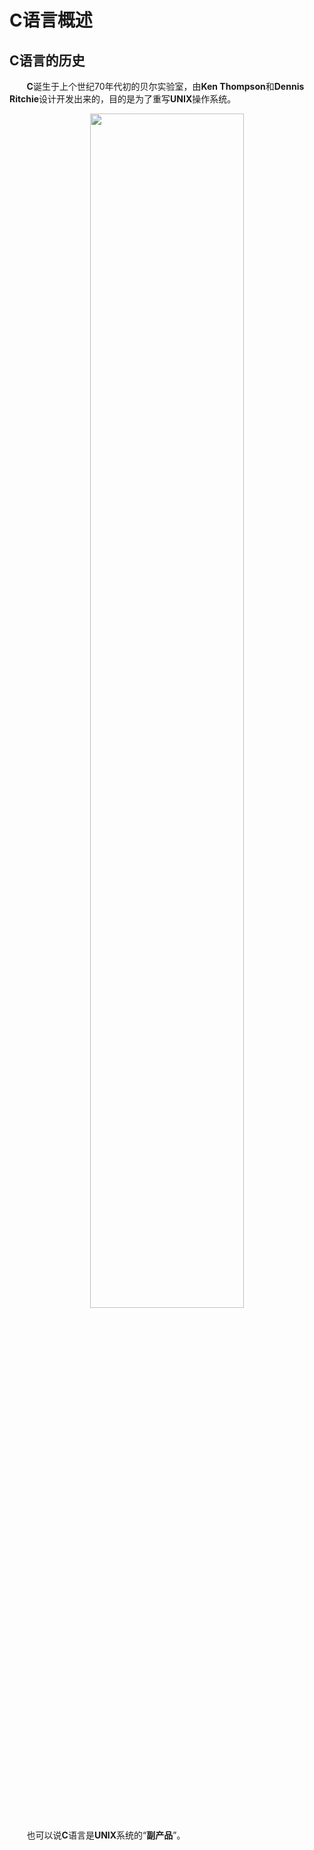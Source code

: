 # C语言概述

## C语言的历史

&nbsp;&nbsp;&nbsp;&nbsp;&nbsp;&nbsp;&nbsp;**C**诞生于上个世纪70年代初的贝尔实验室，由**Ken Thompson**和**Dennis Ritchie**设计开发出来的，目的是为了重写**UNIX**操作系统。

<center>
<img src="https://weipeng2k.github.io/hot-wind/resources/java-dev-learn-c#1/figure-1.png" width="70%">
</center>

&nbsp;&nbsp;&nbsp;&nbsp;&nbsp;&nbsp;&nbsp;也可以说**C**语言是**UNIX**系统的“**副产品**”。